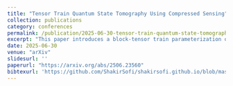 ```yaml
---
title: "Tensor Train Quantum State Tomography Using Compressed Sensing"
collection: publications
category: conferences
permalink: /publication/2025-06-30-tensor-train-quantum-state-tomography-using-compressed-sensing
excerpt: "This paper introduces a block-tensor train parameterization of the density matrix, making quantum state tomography more memory- and computationally efficient."
date: 2025-06-30
venue: "arXiv"
slidesurl: ''
paperurl: "https://arxiv.org/abs/2506.23560"
bibtexurl: 'https://github.com/ShakirSofi/shakirsofi.github.io/blob/master/files/bibtex.bib'
---
```


